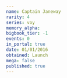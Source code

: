 ```yaml
---
name: Captain Janeway
rarity: 4
series: voy
memory_alpha:
bigbook_tier: -1
events: 0
in_portal: true
date: 01/01/2016
obtained: Launch
mega: false
published: true
---
```



